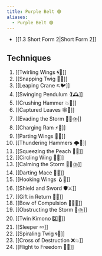 ```yaml
---
title: Purple Belt 🟣
aliases:
  - Purple Belt 🟣
---
```


- [[1.3 Short Form 2|Short Form 2]]

## Techniques

1. [[Twirling Wings 🌀🪽]]
2. [[Snapping Twig 🔄🌿]]
3. [[Leaping Crane ↖️🐦]]
4. [[Swinging Pendulum 🏌🕰️]]
5. [[Crushing Hammer 💥🔨]]
6. [[Captured Leaves 🕸️🍃]]
7. [[Evading the Storm 🏃‍♀️⛈️]]
8. [[Charging Ram ⚡🐏]]
9. [[Parting Wings 🥳🪽]]
10. [[Thundering Hammers 🌩️🔨]]
11. [[Squeezing the Peach 🤲🍑]]
12. [[Circling Wing 🔵🪽]]
13. [[Calming the Storm 🧘‍♀️⛈️]]
14. [[Darting Mace 🎯✊]]
15. [[Hooking Wings 🪝🪽]]
16. [[Shield and Sword 🛡️⚔️]]
17. [[Gift in Return 🎁🔄]]
18. [[Bow of Compulsion 🙇‍♂️🔗]]
19. [[Obstructing the Storm 🚧⛈️]]
20. [[Twin Kimono 2️⃣👘]]
21. [[Sleeper 💤]]
22. [[Spiraling Twig 🌀🌿]]
23. [[Cross of Destruction ❌💥]]
24. [[Flight to Freedom 🛫🌈]]
